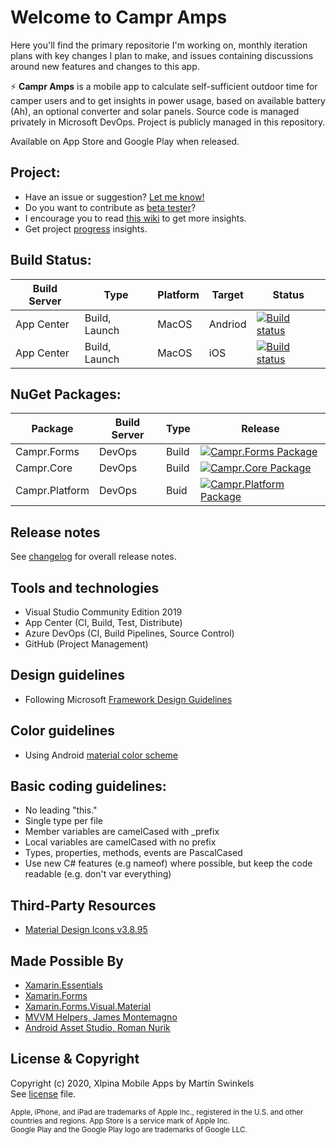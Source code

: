 # Welcome to Campr Amps
Here you'll find the primary repositorie I'm working on, monthly iteration plans with key changes I plan to make, 
and issues containing discussions around new features and changes to this app. 

:zap: **Campr Amps** is a mobile app to calculate self-sufficient outdoor time for camper users and to get insights in power usage, based on available battery (Ah), an optional converter and solar panels. Source code is managed privately in Microsoft DevOps. Project is publicly managed in this repository. 

Available on App Store and Google Play when released.

## Project:
- Have an issue or suggestion? [Let me know!](https://github.com/Sw1ma/campr-amps/issues/new/choose)  
- Do you want to contribute as [beta tester](https://github.com/Sw1ma/campr-amps/blob/master/.github/CONTRIBUTING.md)?
- I encourage you to read [this wiki](https://github.com/Sw1ma/campr-amps/wiki) to get more insights.
- Get project [progress](https://github.com/Sw1ma/campr-amps/projects/1) insights.

## Build Status:
| Build Server | Type | Platform | Target | Status |
|--|--|--|--|--|
| App Center | Build, Launch | MacOS | Andriod | [![Build status](https://build.appcenter.ms/v0.1/apps/edba7a7c-fdaf-4762-a420-f8983f88921f/branches/master/badge)](https://appcenter.ms) |
| App Center | Build, Launch | MacOS | iOS  | [![Build status](https://build.appcenter.ms/v0.1/apps/1dc8e3ac-2fcd-424d-90f5-907c0861b4ee/branches/master/badge)](https://appcenter.ms) |

## NuGet Packages:
| Package | Build Server| Type | Release |
|--|--|--|--|
| Campr.Forms | DevOps | Build | [![Campr.Forms Package](https://feeds.dev.azure.com/XlpinaDevOps/98af739c-52c4-42b2-8293-178c575c8c80/_apis/public/Packaging/Feeds/6d95a25d-d3a3-41de-9034-351b19e1d03a/Packages/01ba22b8-fc38-42d6-84b3-c589a3cfae34/Badge)](https://dev.azure.com/XlpinaDevOps/Campr.Artifacts) |
| Campr.Core | DevOps | Build |[![Campr.Core Package](https://feeds.dev.azure.com/XlpinaDevOps/98af739c-52c4-42b2-8293-178c575c8c80/_apis/public/Packaging/Feeds/6d95a25d-d3a3-41de-9034-351b19e1d03a/Packages/06b61ad0-bc67-4e6a-86fe-0de87b451dc6/Badge)](https://dev.azure.com/XlpinaDevOps/Campr.Artifacts/_packaging?_a=package&feed=6d95a25d-d3a3-41de-9034-351b19e1d03a&package=06b61ad0-bc67-4e6a-86fe-0de87b451dc6&preferRelease=true) | 
| Campr.Platform | DevOps | Buid | [![Campr.Platform Package](https://feeds.dev.azure.com/XlpinaDevOps/98af739c-52c4-42b2-8293-178c575c8c80/_apis/public/Packaging/Feeds/6d95a25d-d3a3-41de-9034-351b19e1d03a/Packages/344777fc-7e97-4c04-bfb1-e6bafaefdd54/Badge)](https://dev.azure.com/XlpinaDevOps/Campr.Artifacts) | 

## Release notes
See [changelog](./CHANGELOG.md) for overall release notes.

## Tools and technologies
* Visual Studio Community Edition 2019
* App Center (CI, Build, Test, Distribute)
* Azure DevOps (CI, Build Pipelines, Source Control)
* GitHub (Project Management)

## Design guidelines
- Following Microsoft [Framework Design Guidelines](https://docs.microsoft.com/en-us/dotnet/standard/design-guidelines/)  

## Color guidelines
- Using Android [material color scheme](https://material.io/resources/color/#!/?view.left=0&view.right=0&primary.color=344955&secondary.color=F9AA33)

## Basic coding guidelines:
- No leading "this."
- Single type per file
- Member variables are camelCased with _prefix
- Local variables are camelCased with no prefix 
- Types, properties, methods, events are PascalCased
- Use new C# features (e.g nameof) where possible, but keep the code readable (e.g. don't var everything)

## Third-Party Resources
- [Material Design Icons v3.8.95](https://cdn.materialdesignicons.com/3.8.95/)

## Made Possible By
- [Xamarin.Essentials](https://docs.microsoft.com/xamarin/essentials)
- [Xamarin.Forms](https://xamarin.com/forms)
- [Xamarin.Forms.Visual.Material](https://docs.microsoft.com/xamarin/xamarin-forms/user-interface/visual/)
- [MVVM Helpers, James Montemagno](https://github.com/jamesmontemagno/mvvm-helpers)
- [Android Asset Studio, Roman Nurik](https://romannurik.github.io/AndroidAssetStudio/index.html)

## License & Copyright
Copyright (c) 2020, Xlpina Mobile Apps by Martin Swinkels  
See [license](./LICENSE) file.

<sub>Apple, iPhone, and iPad are trademarks of Apple Inc., registered in the U.S. and other countries and regions. App Store is a service mark of Apple Inc.</sub>  
<sub>Google Play and the Google Play logo are trademarks of Google LLC.</sub>
